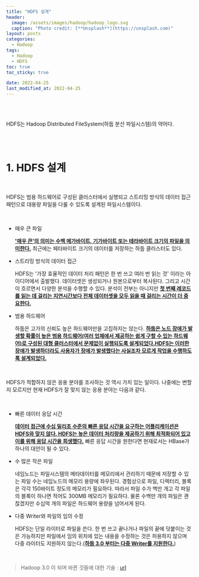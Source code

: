 ```yaml
---
title: "HDFS 설계"
header:
  image: /assets/images/hadoop/hadoop_logo.svg
  caption: "Photo credit: [**Unsplash**](https://unsplash.com)"
layout: posts
categories:
  - Hadoop
tags:
  - Hadoop
  - HDFS
toc: true
toc_sticky: true

date: 2022-04-25
last_modified_at: 2022-04-25
---
```


<a id="home1"></a>
<br><br>

HDFS는 Hadoop Distributed FileSystem(하둡 분산 파일시스템)의 약어다. 

<br><br>

# 1. HDFS 설계

<br>

HDFS는 범용 하드웨어로 구성된 클러스터에서 실행되고 스트리밍 방식의 데이터 접근 패턴으로 대용량 파일을 다룰 수 있도록 설계된 파일시스템이다.
 
<br>

* 매우 큰 파일

   <b><u> '매우 큰'의 의미는 수백 메가바이트, 기가바이트 또는 테라바이트 크기의 파일을 의미한다.</u></b> 최근에는 페타바이트 크기의 데이터를 저장하는 하둡 클러스터도 있다.

* 스트리밍 방식의 데이터 접근

   HDFS는 '가장 효율적인 데이터 처리 패턴은 한 번 쓰고 여러 번 읽는 것' 이라는 아이디어에서 출발했다. 데이터셋은 생성되거나 원본으로부터 복사된다. 그리고 시간이 흐르면서 다양한 분석을 수행할 수 있다. 분석이 전부는 아니지만 <b><u> 첫 번째 레코드를 읽는 데 걸리는 지연시간보다 전체 데이터셋을 모두 읽을 때 걸리는 시간이 더 중요한다.</u></b>

* 범용 하드웨어

   하둡은 고가의 신뢰도 높은 하드웨어만을 고집하지는 않는다. <b><u>하둡은 노드 장애가 발생할 확률이 높은 범용 하드웨어(여러 업체에서 제공하는 쉽게 구할 수 있는 하드웨어)로 구성된 대형 클러스터에서 문제없이 실행되도록 설계되었다.HDFS는 이러한 장애가 발생하더라도 사용자가 장애가 발생했다는 사실조차 모르게 작업을 수행하도록 설계되었다.</u></b>

<br>

HDFS가 적합하지 않은 응용 분야를 조사하는 것 역시 가치 있는 일이다. 나중에는 변할지 모르지만 현재 HDFS가 잘 맞지 않는 응용 분야는 다음과 같다.

<br>

* 빠른 데이터 응답 시간

   <b><u>데이터 접근에 수십 밀리초 수준의 빠른 응답 시간을 요구하는 어플리케이션은 HDFS와 맞지 않다. HDFS는 높은 데이터 처리량을 제공하기 위해 최적화되어 있고 이를 위해 응답 시간을 희생했다.</u></b> 빠른 응답 시간을 원한다면 현재로서는 HBase가 하나의 대안이 될 수 있다.

* 수 많은 작은 파일

   네임노드는 파일시스템의 메타데이터를 메모리에서 관리하기 때문에 저장할 수 있는 파일 수는 네임노드의 메모리 용량에 좌우된다. 경험상으로 파일, 디렉터리, 블록은 각각 150바이트 정도의 메모리가 필요하다. 따라서 파일 수가 백만 개고 각 파일의 블록이 하나면 적어도 300MB 메모리가 필요하다. 물론 수백만 개의 파일은 괜찮겠지만 수십억 개의 파일은 하드웨어 용량을 넘어서게 된다.

* 다중 Writer와 파일의 임의 수정

   HDFS는 단일 라이터로 파일을 쓴다. 한 번 쓰고 끝나거나 파일의 끝에 덧붙이는 것은 가능하지만 파일에서 임의 위치에 있는 내용을 수정하는 것은 허용하지 않으며 다중 라이터도 지원하지 않는다.(<b><u>하둡 3.0 부터는 다중 Writer를 지원한다.</u></b>)

<br>

> Hadoop 3.0 이 되며 바뀐 것들에 대한 기술 : <a href='#'>url</a>